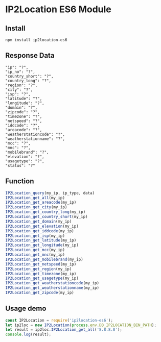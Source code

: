 # IP2Location ES6 Module
## Install

`npm install ip2location-es6`

## Response Data

    "ip": "?",
    "ip_no": "?",
    "country_short": "?",
    "country_long": "?",
    "region": "?",
    "city": "?",
    "isp": "?",
    "latitude": "?",
    "longitude": "?",
    "domain": "?",
    "zipcode": "?",
    "timezone": "?",
    "netspeed": "?",
    "iddcode": "?",
    "areacode": "?",
    "weatherstationcode": "?",
    "weatherstationname": "?",
    "mcc": "?",
    "mnc": "?",
    "mobilebrand": "?",
    "elevation": "?",
    "usagetype": "?",
    "status": "?"
    
## Function

```javascript
IP2Location_query(my_ip, ip_type, data)
IP2Location_get_all(my_ip)
IP2Location_get_areacode(my_ip) 
IP2Location_get_city(my_ip) 
IP2Location_get_country_long(my_ip) 
IP2Location_get_country_short(my_ip) 
IP2Location_get_domain(my_ip) 
IP2Location_get_elevation(my_ip) 
IP2Location_get_iddcode(my_ip) 
IP2Location_get_isp(my_ip) 
IP2Location_get_latitude(my_ip) 
IP2Location_get_longitude(my_ip) 
IP2Location_get_mcc(my_ip) 
IP2Location_get_mnc(my_ip) 
IP2Location_get_mobilebrand(my_ip) 
IP2Location_get_netspeed(my_ip) 
IP2Location_get_region(my_ip) 
IP2Location_get_timezone(my_ip) 
IP2Location_get_usagetype(my_ip) 
IP2Location_get_weatherstationcode(my_ip) 
IP2Location_get_weatherstationname(my_ip) 
IP2Location_get_zipcode(my_ip)
```

## Usage demo

```javascript
const IP2Location = require('ip2location-es6');
let ip2loc = new IP2Location(process.env.DB_IP2LOCATION_BIN_PATH);
let result = ip2loc.IP2Location_get_all('8.8.8.8');
console.log(result);
```